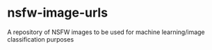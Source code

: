 # nsfw-image-urls
A repository of NSFW images to be used for machine learning/image classification purposes
